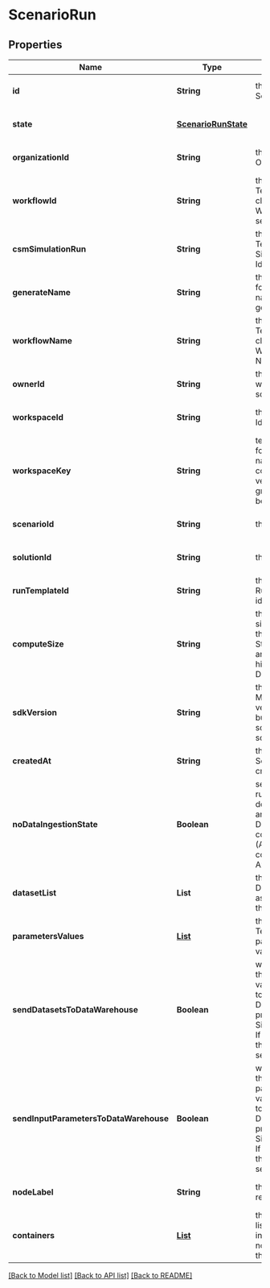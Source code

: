 # ScenarioRun
## Properties

| Name | Type | Description | Notes |
|------------ | ------------- | ------------- | -------------|
| **id** | **String** | the ScenarioRun | [optional] [default to null] |
| **state** | [**ScenarioRunState**](ScenarioRunState.md) |  | [optional] [default to null] |
| **organizationId** | **String** | the Organization id | [optional] [default to null] |
| **workflowId** | **String** | the Cosmo Tech compute cluster Argo Workflow Id to search | [optional] [default to null] |
| **csmSimulationRun** | **String** | the Cosmo Tech Simulation Run Id | [optional] [default to null] |
| **generateName** | **String** | the base name for workflow name generation | [optional] [default to null] |
| **workflowName** | **String** | the Cosmo Tech compute cluster Argo Workflow Name | [optional] [default to null] |
| **ownerId** | **String** | the user id which own this scenariorun | [optional] [default to null] |
| **workspaceId** | **String** | the Workspace Id | [optional] [default to null] |
| **workspaceKey** | **String** | technical key for resource name convention and version grouping. Must be unique | [optional] [default to null] |
| **scenarioId** | **String** | the Scenario Id | [optional] [default to null] |
| **solutionId** | **String** | the Solution Id | [optional] [default to null] |
| **runTemplateId** | **String** | the Solution Run Template id | [optional] [default to null] |
| **computeSize** | **String** | the compute size needed for this Analysis. Standard sizes are basic and highcpu. Default is basic | [optional] [default to null] |
| **sdkVersion** | **String** | the MAJOR.MINOR version used to build the solution solution | [optional] [default to null] |
| **createdAt** | **String** | the ScenarioRun creation date | [optional] [default to null] |
| **noDataIngestionState** | **Boolean** | set to true if the run template does not use any Datawarehouse consumers (AMQP consumers for Azure) | [optional] [default to null] |
| **datasetList** | **List** | the list of Dataset Id associated to this Analysis | [optional] [default to null] |
| **parametersValues** | [**List**](RunTemplateParameterValue.md) | the list of Run Template parameters values | [optional] [default to null] |
| **sendDatasetsToDataWarehouse** | **Boolean** | whether or not the Datasets values are send to the DataWarehouse prior to Simulation Run. If not set follow the Workspace setting | [optional] [default to null] |
| **sendInputParametersToDataWarehouse** | **Boolean** | whether or not the input parameters values are send to the DataWarehouse prior to Simulation Run. If not set follow the Workspace setting | [optional] [default to null] |
| **nodeLabel** | **String** | the node label request | [optional] [default to null] |
| **containers** | [**List**](ScenarioRunContainer.md) | the containers list. This information is not returned by the API. | [optional] [default to null] |

[[Back to Model list]](../README.md#documentation-for-models) [[Back to API list]](../README.md#documentation-for-api-endpoints) [[Back to README]](../README.md)

